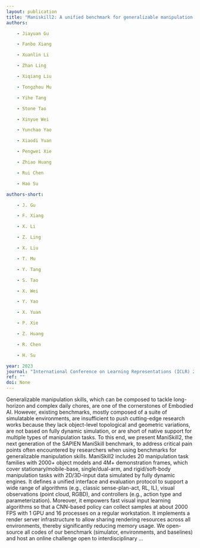 ```yaml
---
layout: publication
title: "Maniskill2: A unified benchmark for generalizable manipulation skills"
authors:

    - Jiayuan Gu

    - Fanbo Xiang

    - Xuanlin Li

    - Zhan Ling

    - Xiqiang Liu

    - Tongzhou Mu

    - Yihe Tang

    - Stone Tao

    - Xinyue Wei

    - Yunchao Yao

    - Xiaodi Yuan

    - Pengwei Xie

    - Zhiao Huang

    - Rui Chen

    - Hao Su

authors-short:

    - J. Gu

    - F. Xiang

    - X. Li

    - Z. Ling

    - X. Liu

    - T. Mu

    - Y. Tang

    - S. Tao

    - X. Wei

    - Y. Yao

    - X. Yuan

    - P. Xie

    - Z. Huang

    - R. Chen

    - H. Su

year: 2023
journal: "International Conference on Learning Representations (ICLR) 2023"
ref: ""
doi: None
---
```


Generalizable manipulation skills, which can be composed to tackle long-horizon and complex daily chores, are one of the cornerstones of Embodied AI. However, existing benchmarks, mostly composed of a suite of simulatable environments, are insufficient to push cutting-edge research works because they lack object-level topological and geometric variations, are not based on fully dynamic simulation, or are short of native support for multiple types of manipulation tasks. To this end, we present ManiSkill2, the next generation of the SAPIEN ManiSkill benchmark, to address critical pain points often encountered by researchers when using benchmarks for generalizable manipulation skills. ManiSkill2 includes 20 manipulation task families with 2000+ object models and 4M+ demonstration frames, which cover stationary/mobile-base, single/dual-arm, and rigid/soft-body manipulation tasks with 2D/3D-input data simulated by fully dynamic engines. It defines a unified interface and evaluation protocol to support a wide range of algorithms (e.g., classic sense-plan-act, RL, IL), visual observations (point cloud, RGBD), and controllers (e.g., action type and parameterization). Moreover, it empowers fast visual input learning algorithms so that a CNN-based policy can collect samples at about 2000 FPS with 1 GPU and 16 processes on a regular workstation. It implements a render server infrastructure to allow sharing rendering resources across all environments, thereby significantly reducing memory usage. We open-source all codes of our benchmark (simulator, environments, and baselines) and host an online challenge open to interdisciplinary …
    